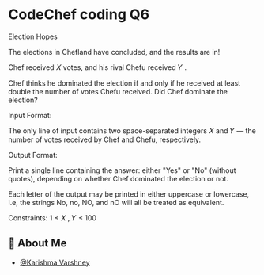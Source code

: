 
# CodeChef coding Q6

Election Hopes

The elections in Chefland have concluded, and the results are in!

Chef received 
𝑋 votes, and his rival Chefu received 
𝑌
.

Chef thinks he dominated the election if and only if he received at least double the number of votes Chefu received.
Did Chef dominate the election?

Input Format:

The only line of input contains two space-separated integers 
𝑋 and 
𝑌 — the number of votes received by Chef and Chefu, respectively.

Output Format:

Print a single line containing the answer: either "Yes" or "No" (without quotes), depending on whether Chef dominated the election or not.

Each letter of the output may be printed in either uppercase or lowercase, i.e, the strings No, no, NO, and nO will all be treated as equivalent.

Constraints:
1
≤
𝑋
,
𝑌
≤
100

## 🚀 About Me

- [@Karishma Varshney](https://github.com/Karishma-Varshney)
